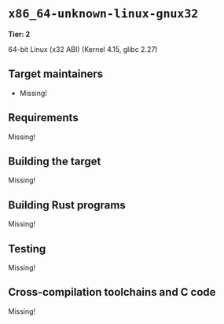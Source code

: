 # `x86_64-unknown-linux-gnux32`

**Tier: 2**

64-bit Linux (x32 ABI) (Kernel 4.15, glibc 2.27)

## Target maintainers

- Missing!

## Requirements

Missing!

## Building the target

Missing!

## Building Rust programs

Missing!

## Testing

Missing!

## Cross-compilation toolchains and C code

Missing!

